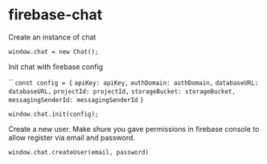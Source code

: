 # firebase-chat

Create an instance of chat

`window.chat = new Chat();`

Init chat with firebase config

``
`const config = {`
    `apiKey: apiKey,`
    `authDomain: authDomain,`
    `databaseURL: databaseURL,`
    `projectId: projectId,`
    `storageBucket: storageBucket,`
    `messagingSenderId: messagingSenderId`
`}`

`window.chat.init(config);`


Create a new user. Make shure you gave permissions in firebase console to allow register via email and password.

`window.chat.createUser(email, password)`

